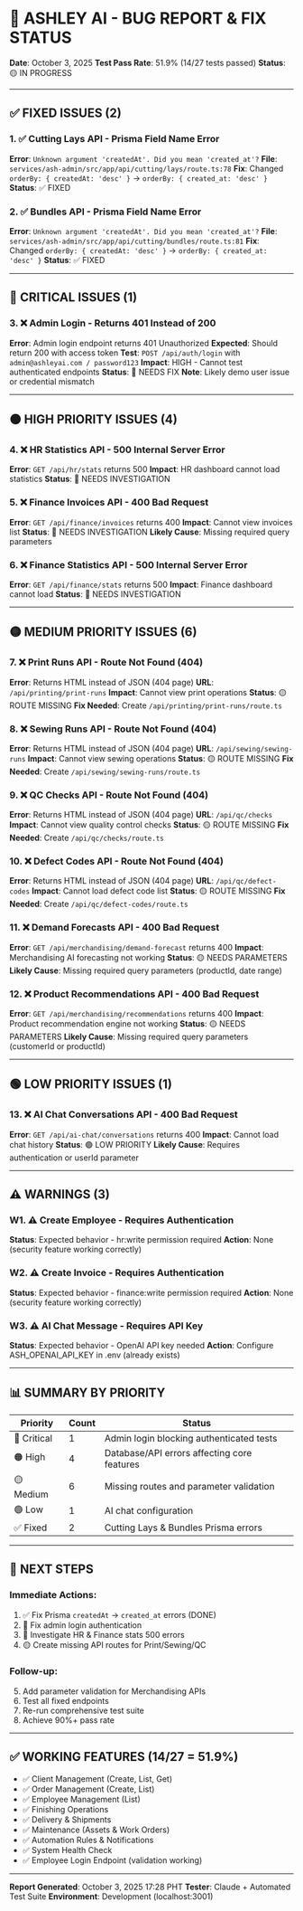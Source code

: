 # 🐛 ASHLEY AI - BUG REPORT & FIX STATUS
**Date**: October 3, 2025
**Test Pass Rate**: 51.9% (14/27 tests passed)
**Status**: 🟡 IN PROGRESS

---

## ✅ FIXED ISSUES (2)

### 1. ✅ Cutting Lays API - Prisma Field Name Error
**Error**: `Unknown argument 'createdAt'. Did you mean 'created_at'?`
**File**: `services/ash-admin/src/app/api/cutting/lays/route.ts:78`
**Fix**: Changed `orderBy: { createdAt: 'desc' }` → `orderBy: { created_at: 'desc' }`
**Status**: ✅ FIXED

### 2. ✅ Bundles API - Prisma Field Name Error
**Error**: `Unknown argument 'createdAt'. Did you mean 'created_at'?`
**File**: `services/ash-admin/src/app/api/cutting/bundles/route.ts:81`
**Fix**: Changed `orderBy: { createdAt: 'desc' }` → `orderBy: { created_at: 'desc' }`
**Status**: ✅ FIXED

---

## 🔴 CRITICAL ISSUES (1)

### 3. ❌ Admin Login - Returns 401 Instead of 200
**Error**: Admin login endpoint returns 401 Unauthorized
**Expected**: Should return 200 with access token
**Test**: `POST /api/auth/login` with `admin@ashleyai.com / password123`
**Impact**: HIGH - Cannot test authenticated endpoints
**Status**: 🔴 NEEDS FIX
**Note**: Likely demo user issue or credential mismatch

---

## 🟠 HIGH PRIORITY ISSUES (4)

### 4. ❌ HR Statistics API - 500 Internal Server Error
**Error**: `GET /api/hr/stats` returns 500
**Impact**: HR dashboard cannot load statistics
**Status**: 🔴 NEEDS INVESTIGATION

### 5. ❌ Finance Invoices API - 400 Bad Request
**Error**: `GET /api/finance/invoices` returns 400
**Impact**: Cannot view invoices list
**Status**: 🔴 NEEDS INVESTIGATION
**Likely Cause**: Missing required query parameters

### 6. ❌ Finance Statistics API - 500 Internal Server Error
**Error**: `GET /api/finance/stats` returns 500
**Impact**: Finance dashboard cannot load
**Status**: 🔴 NEEDS INVESTIGATION

---

## 🟡 MEDIUM PRIORITY ISSUES (6)

### 7. ❌ Print Runs API - Route Not Found (404)
**Error**: Returns HTML instead of JSON (404 page)
**URL**: `/api/printing/print-runs`
**Impact**: Cannot view print operations
**Status**: 🟡 ROUTE MISSING
**Fix Needed**: Create `/api/printing/print-runs/route.ts`

### 8. ❌ Sewing Runs API - Route Not Found (404)
**Error**: Returns HTML instead of JSON (404 page)
**URL**: `/api/sewing/sewing-runs`
**Impact**: Cannot view sewing operations
**Status**: 🟡 ROUTE MISSING
**Fix Needed**: Create `/api/sewing/sewing-runs/route.ts`

### 9. ❌ QC Checks API - Route Not Found (404)
**Error**: Returns HTML instead of JSON (404 page)
**URL**: `/api/qc/checks`
**Impact**: Cannot view quality control checks
**Status**: 🟡 ROUTE MISSING
**Fix Needed**: Create `/api/qc/checks/route.ts`

### 10. ❌ Defect Codes API - Route Not Found (404)
**Error**: Returns HTML instead of JSON (404 page)
**URL**: `/api/qc/defect-codes`
**Impact**: Cannot load defect code list
**Status**: 🟡 ROUTE MISSING
**Fix Needed**: Create `/api/qc/defect-codes/route.ts`

### 11. ❌ Demand Forecasts API - 400 Bad Request
**Error**: `GET /api/merchandising/demand-forecast` returns 400
**Impact**: Merchandising AI forecasting not working
**Status**: 🟡 NEEDS PARAMETERS
**Likely Cause**: Missing required query parameters (productId, date range)

### 12. ❌ Product Recommendations API - 400 Bad Request
**Error**: `GET /api/merchandising/recommendations` returns 400
**Impact**: Product recommendation engine not working
**Status**: 🟡 NEEDS PARAMETERS
**Likely Cause**: Missing required query parameters (customerId or productId)

---

## 🟢 LOW PRIORITY ISSUES (1)

### 13. ❌ AI Chat Conversations API - 400 Bad Request
**Error**: `GET /api/ai-chat/conversations` returns 400
**Impact**: Cannot load chat history
**Status**: 🟢 LOW PRIORITY
**Likely Cause**: Requires authentication or userId parameter

---

## ⚠️ WARNINGS (3)

### W1. ⚠️ Create Employee - Requires Authentication
**Status**: Expected behavior - hr:write permission required
**Action**: None (security feature working correctly)

### W2. ⚠️ Create Invoice - Requires Authentication
**Status**: Expected behavior - finance:write permission required
**Action**: None (security feature working correctly)

### W3. ⚠️ AI Chat Message - Requires API Key
**Status**: Expected behavior - OpenAI API key needed
**Action**: Configure ASH_OPENAI_API_KEY in .env (already exists)

---

## 📊 SUMMARY BY PRIORITY

| Priority | Count | Status |
|----------|-------|--------|
| 🔴 Critical | 1 | Admin login blocking authenticated tests |
| 🟠 High | 4 | Database/API errors affecting core features |
| 🟡 Medium | 6 | Missing routes and parameter validation |
| 🟢 Low | 1 | AI chat configuration |
| ✅ Fixed | 2 | Cutting Lays & Bundles Prisma errors |

---

## 🎯 NEXT STEPS

### Immediate Actions:
1. ✅ Fix Prisma `createdAt` → `created_at` errors (DONE)
2. 🔴 Fix admin login authentication
3. 🔴 Investigate HR & Finance stats 500 errors
4. 🟡 Create missing API routes for Print/Sewing/QC

### Follow-up:
5. Add parameter validation for Merchandising APIs
6. Test all fixed endpoints
7. Re-run comprehensive test suite
8. Achieve 90%+ pass rate

---

## ✅ WORKING FEATURES (14/27 = 51.9%)

- ✅ Client Management (Create, List, Get)
- ✅ Order Management (Create, List)
- ✅ Employee Management (List)
- ✅ Finishing Operations
- ✅ Delivery & Shipments
- ✅ Maintenance (Assets & Work Orders)
- ✅ Automation Rules & Notifications
- ✅ System Health Check
- ✅ Employee Login Endpoint (validation working)

---

**Report Generated**: October 3, 2025 17:28 PHT
**Tester**: Claude + Automated Test Suite
**Environment**: Development (localhost:3001)
